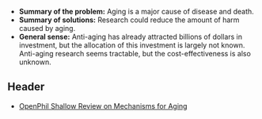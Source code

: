 <!-- TITLE: Anti-Aging -->
<!-- SUBTITLE: Helping people live longer and healthier lives -->

* **Summary of the problem:** Aging is a major cause of disease and death.
* **Summary of solutions:** Research could reduce the amount of harm caused by aging.
* **General sense:** Anti-aging has already attracted billions of dollars in investment, but the allocation of this investment is largely not known. Anti-aging research seems tractable, but the cost-effectiveness is also unknown.

## Header

* [OpenPhil Shallow Review on Mechanisms for Aging](https://www.openphilanthropy.org/research/cause-reports/scientific-research/mechanisms-aging)